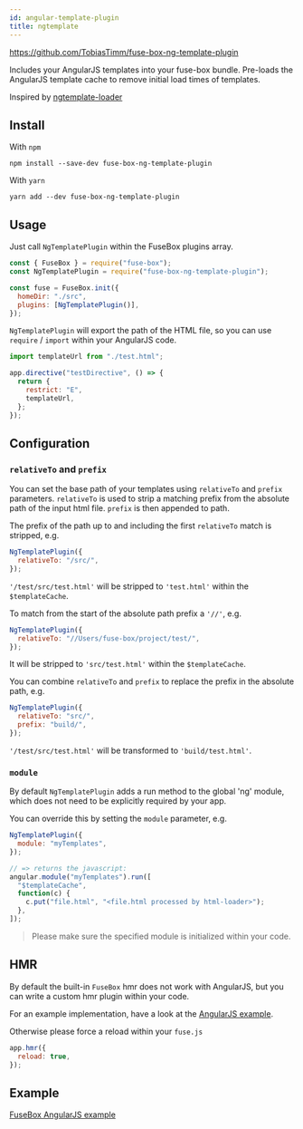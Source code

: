 ```yaml
---
id: angular-template-plugin
title: ngtemplate
---
```


https://github.com/TobiasTimm/fuse-box-ng-template-plugin

Includes your AngularJS templates into your fuse-box bundle. Pre-loads the
AngularJS template cache to remove initial load times of templates.

Inspired by
[ngtemplate-loader](https://github.com/WearyMonkey/ngtemplate-loader)

## Install

With `npm`

```shell
npm install --save-dev fuse-box-ng-template-plugin
```

With `yarn`

```shell
yarn add --dev fuse-box-ng-template-plugin
```

## Usage

Just call `NgTemplatePlugin` within the FuseBox plugins array.

```js
const { FuseBox } = require("fuse-box");
const NgTemplatePlugin = require("fuse-box-ng-template-plugin");

const fuse = FuseBox.init({
  homeDir: "./src",
  plugins: [NgTemplatePlugin()],
});
```

`NgTemplatePlugin` will export the path of the HTML file, so you can use
`require` / `import` within your AngularJS code.

```js
import templateUrl from "./test.html";

app.directive("testDirective", () => {
  return {
    restrict: "E",
    templateUrl,
  };
});
```

## Configuration

### `relativeTo` and `prefix`

You can set the base path of your templates using `relativeTo` and `prefix`
parameters. `relativeTo` is used to strip a matching prefix from the absolute
path of the input html file. `prefix` is then appended to path.

The prefix of the path up to and including the first `relativeTo` match is
stripped, e.g.

```js
NgTemplatePlugin({
  relativeTo: "/src/",
});
```

`'/test/src/test.html'` will be stripped to `'test.html'` within the
`$templateCache`.

To match from the start of the absolute path prefix a `'//'`, e.g.

```js
NgTemplatePlugin({
  relativeTo: "//Users/fuse-box/project/test/",
});
```

It will be stripped to `'src/test.html'` within the `$templateCache`.

You can combine `relativeTo` and `prefix` to replace the prefix in the absolute
path, e.g.

```js
NgTemplatePlugin({
  relativeTo: "src/",
  prefix: "build/",
});
```

`'/test/src/test.html'` will be transformed to `'build/test.html'`.

### `module`

By default `NgTemplatePlugin` adds a run method to the global 'ng' module, which
does not need to be explicitly required by your app.

You can override this by setting the `module` parameter, e.g.

```javascript
NgTemplatePlugin({
  module: "myTemplates",
});

// => returns the javascript:
angular.module("myTemplates").run([
  "$templateCache",
  function(c) {
    c.put("file.html", "<file.html processed by html-loader>");
  },
]);
```

> Please make sure the specified module is initialized within your code.

## HMR

By default the built-in `FuseBox` hmr does not work with AngularJS, but you can
write a custom hmr plugin within your code.

For an example implementation, have a look at the
[AngularJS example](https://github.com/TobiasTimm/fuse-box-angularjs-example).

Otherwise please force a reload within your `fuse.js`

```js
app.hmr({
  reload: true,
});
```

## Example

[FuseBox AngularJS example](https://github.com/TobiasTimm/fuse-box-angularjs-example)
